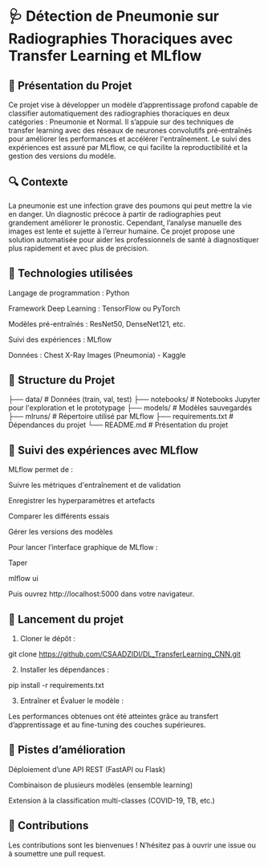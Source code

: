 # 🩺 Détection de Pneumonie sur Radiographies Thoraciques avec Transfer Learning et MLflow
## 🧠 Présentation du Projet
Ce projet vise à développer un modèle d’apprentissage profond capable de classifier automatiquement des radiographies thoraciques en deux catégories : Pneumonie et Normal. Il s’appuie sur des techniques de transfer learning avec des réseaux de neurones convolutifs pré-entraînés pour améliorer les performances et accélérer l'entraînement. Le suivi des expériences est assuré par MLflow, ce qui facilite la reproductibilité et la gestion des versions du modèle.

## 🔍 Contexte
La pneumonie est une infection grave des poumons qui peut mettre la vie en danger. Un diagnostic précoce à partir de radiographies peut grandement améliorer le pronostic. Cependant, l’analyse manuelle des images est lente et sujette à l’erreur humaine. Ce projet propose une solution automatisée pour aider les professionnels de santé à diagnostiquer plus rapidement et avec plus de précision.

## 🧰 Technologies utilisées

Langage de programmation : Python

Framework Deep Learning : TensorFlow ou PyTorch

Modèles pré-entraînés : ResNet50, DenseNet121, etc.

Suivi des expériences : MLflow

Données : Chest X-Ray Images (Pneumonia) - Kaggle

## 📁 Structure du Projet

├── data/                   # Données (train, val, test)
├── notebooks/              # Notebooks Jupyter pour l'exploration et le prototypage
├── models/                 # Modèles sauvegardés
├── mlruns/                 # Répertoire utilisé par MLflow
├── requirements.txt        # Dépendances du projet
└── README.md               # Présentation du projet

## 🧪 Suivi des expériences avec MLflow
MLflow permet de :

Suivre les métriques d'entraînement et de validation

Enregistrer les hyperparamètres et artefacts

Comparer les différents essais

Gérer les versions des modèles

Pour lancer l’interface graphique de MLflow :

Taper

mlflow ui


Puis ouvrez http://localhost:5000 dans votre navigateur.

## 🚀 Lancement du projet
1. Cloner le dépôt :

git clone https://github.com/CSAADZIDI/DL_TransferLearning_CNN.git

2. Installer les dépendances :

pip install -r requirements.txt

3. Entraîner et Évaluer le modèle :



Les performances obtenues ont été atteintes grâce au transfert d’apprentissage et au fine-tuning des couches supérieures.

## 📌 Pistes d’amélioration

Déploiement d’une API REST (FastAPI ou Flask)


Combinaison de plusieurs modèles (ensemble learning)

Extension à la classification multi-classes (COVID-19, TB, etc.)

## 🤝 Contributions
Les contributions sont les bienvenues ! N’hésitez pas à ouvrir une issue ou à soumettre une pull request.

